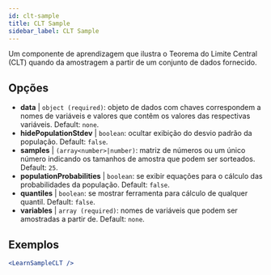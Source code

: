 ```yaml
---
id: clt-sample
title: CLT Sample
sidebar_label: CLT Sample
---
```


Um componente de aprendizagem que ilustra o Teorema do Limite Central (CLT) quando da amostragem a partir de um conjunto de dados fornecido.

## Opções

* __data__ | `object (required)`: objeto de dados com chaves correspondem a nomes de variáveis e valores que contêm os valores das respectivas variáveis. Default: `none`.
* __hidePopulationStdev__ | `boolean`: ocultar exibição do desvio padrão da população. Default: `false`.
* __samples__ | `(array<number>|number)`: matriz de números ou um único número indicando os tamanhos de amostra que podem ser sorteados. Default: `25`.
* __populationProbabilities__ | `boolean`: se exibir equações para o cálculo das probabilidades da população. Default: `false`.
* __quantiles__ | `boolean`: se mostrar ferramenta para cálculo de qualquer quantil. Default: `false`.
* __variables__ | `array (required)`: nomes de variáveis que podem ser amostradas a partir de. Default: `none`.


## Exemplos

```jsx live
<LearnSampleCLT />
```

